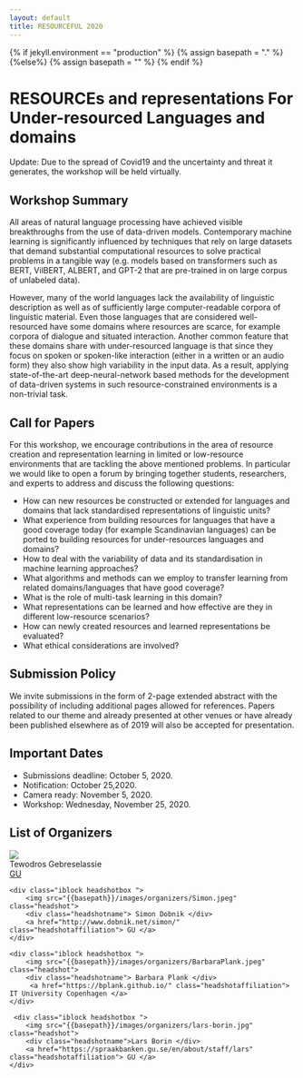 ```yaml
---
layout: default
title: RESOURCEFUL 2020
---
```

{% if jekyll.environment  == "production" %}
        {% assign basepath = "." %}
        {%else%}
        {% assign basepath = "" %}
        {% endif %}

# RESOURCEs and representations For Under-resourced Languages and domains 
<div class="update">
        Update: <a> Due to the spread of Covid19 and the uncertainty and threat it generates, the workshop will be held virtually. </a>
</div> 


## Workshop Summary
All areas of natural language processing have achieved visible breakthroughs from the use of data-driven models. Contemporary machine learning is significantly influenced by techniques that rely on large datasets that demand substantial computational resources to solve practical problems in a tangible way (e.g. models based on transformers such as BERT, VilBERT, ALBERT, and GPT-2 that are pre-trained in on large corpus of unlabeled data). 

However, many of the world languages lack the availability of linguistic description as well as of sufficiently large computer-readable corpora of linguistic material. Even those languages that are considered well-resourced have some domains where resources are scarce, for example corpora of dialogue and situated interaction. Another common feature that these domains share with under-resourced language is that since they focus on spoken or spoken-like interaction (either in a written or an audio form) they also show high variability in the input data. As a result, applying state-of-the-art deep-neural-network based methods for the development of data-driven systems in such resource-constrained environments is a non-trivial task.

## Call for Papers
For this workshop, we encourage contributions in the area of resource creation and representation learning in limited or low-resource environments that are tackling the above mentioned problems. In particular we would like to open a forum by bringing together students, researchers, and experts to address and discuss the following questions:

- How can new resources be constructed or extended for languages and domains that lack standardised representations of linguistic units?
- What experience from building resources for languages that have a good coverage today (for example Scandinavian languages) can be ported to building resources for under-resources languages and domains?
- How to deal with the variability of data and its standardisation in machine learning approaches?
- What algorithms and methods can we employ to transfer learning from related domains/languages that have good coverage?
- What is the role of multi-task learning in this domain?
- What representations can be learned and how effective are they in different low-resource scenarios?
- How can newly created resources and learned representations be evaluated?
- What ethical considerations are involved?

## Submission Policy
We invite submissions in the form of 2-page extended abstract with the possibility of including additional pages allowed for references. Papers related to our theme and already presented at other venues or have already been published elsewhere as of 2019 will also be accepted for presentation.

## Important Dates 
- Submissions deadline: October 5, 2020.
- Notification: October 25,2020.
- Camera ready: November 5, 2020.
- Workshop: Wednesday, November 25, 2020.


## List of Organizers

<div>
    <div class="iblock headshotbox "> 
        <img src="{{basepath}}/images/organizers/tewodros.jpg" class="headshot">
        <div class="headshotname"> Tewodros Gebreselassie </div>
            <a href="https://clasp.gu.se/about/people/tewodros-gebreselassie" class="headshotaffiliation"> GU</a>
    </div>

    <div class="iblock headshotbox "> 
        <img src="{{basepath}}/images/organizers/Simon.jpeg" class="headshot">
        <div class="headshotname"> Simon Dobnik </div>
        <a href="http://www.dobnik.net/simon/" class="headshotaffiliation"> GU </a> 
    </div>
    
    <div class="iblock headshotbox "> 
        <img src="{{basepath}}/images/organizers/BarbaraPlank.jpeg" class="headshot">
        <div class="headshotname"> Barbara Plank </div>
         <a href="https://bplank.github.io/" class="headshotaffiliation"> IT University Copenhagen </a>
    </div>

     <div class="iblock headshotbox ">  
        <img src="{{basepath}}/images/organizers/lars-borin.jpg" class="headshot">
        <div class="headshotname">Lars Borin </div>
        <a href="https://spraakbanken.gu.se/en/about/staff/lars" class="headshotaffiliation"> GU </a> 
    </div> 
</div>


